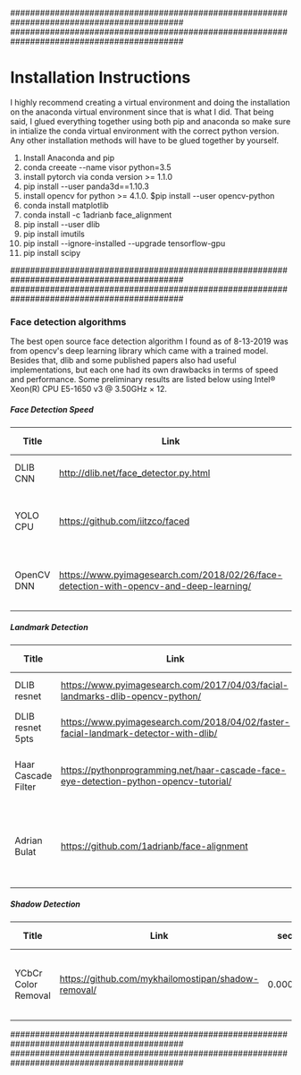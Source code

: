 ###########################################################################################
###########################################################################################
# Installation Instructions

I highly recommend creating a virtual environment and doing the installation on the anaconda virtual environment since that is what I did. That being said, I glued everything together using both pip and anaconda so make sure in intialize the conda virtual environment with the correct python version. Any other installation methods will have to be glued together by yourself.

1. Install Anaconda and pip
2. conda creeate --name visor python=3.5
3. install pytorch via conda version >= 1.1.0
4. pip install --user panda3d==1.10.3
5. install opencv for python >= 4.1.0. $pip install --user opencv-python
6. conda install matplotlib
7. conda install -c 1adrianb face_alignment
8. pip install --user dlib
9. pip install imutils
10. pip install --ignore-installed --upgrade tensorflow-gpu
11. pip install scipy

###########################################################################################
###########################################################################################
### Face detection algorithms

The best open source face detection algorithm I found as of 8-13-2019 was from opencv's deep learning library which came with a trained model. Besides that, dlib and some published papers also had useful implementations, but each one had its own drawbacks in terms of speed and performance. Some preliminary results are listed below using Intel® Xeon(R) CPU E5-1650 v3 @ 3.50GHz × 12. 
##### Face Detection Speed
| Title | Link | sec/frame | eyeballed performance | Description |
| ----- | ---- | --------- | --------------------- | ----------- |
| DLIB CNN | http://dlib.net/face_detector.py.html | 1.341s/frame | Med | CNN based face detection |
| YOLO CPU | https://github.com/iitzco/faced | 0.104s/frame | Low | YOLO object detection for faces only |
| OpenCV DNN | https://www.pyimagesearch.com/2018/02/26/face-detection-with-opencv-and-deep-learning/ | 0.0345s/frame | High | OpenCV's DNN Library for face detection |

##### Landmark Detection
| Title | Link | sec/frame | eyeballed performance | Description |
| ----- | ---- | --------- | --------------------- | ----------- |
| DLIB resnet | https://www.pyimagesearch.com/2017/04/03/facial-landmarks-dlib-opencv-python/ | 0.00677s/frame | Med | Simple 2D landmark localization |
| DLIB resnet 5pts | https://www.pyimagesearch.com/2018/04/02/faster-facial-landmark-detector-with-dlib/ | 0.00313s/frame | Med | Simple 2D landmark for 5 pts |
| Haar Cascade Filter | https://pythonprogramming.net/haar-cascade-face-eye-detection-python-opencv-tutorial/ | 0.0332s/frame | Low | Haar Cascade filter for eye detection |
| Adrian Bulat | https://github.com/1adrianb/face-alignment | 0.550s/frame | High | How far are we from solving the 2D \& 3D Face Alignment problem? |

##### Shadow Detection
| Title | Link | sec/frame | eyeballed performance | Description |
| ----- | ---- | --------- | --------------------- | ----------- |
| YCbCr Color Removal | https://github.com/mykhailomostipan/shadow-removal/ | 0.0003s/frame | Low | Traditional method analyzing the luminescent color space |

###########################################################################################
###########################################################################################
